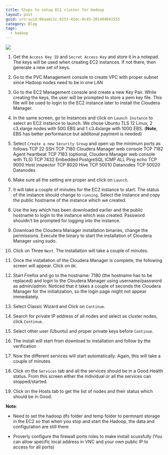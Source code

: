 ```yaml
---
title: Steps to setup EC2 cluster for Hadoop 
layout: post
guid: urn:uuid:04aadc1c-8153-42ec-8c45-201404041555
category: Blog
tags:
  - hadoop
---
```

![](/images/ec2.jpg)

1. Get the `Access Key ID` and `Secret Access Key` and store it in a notepad. The keys will be used when creating EC2 instances. If not there, then generate a new set of keys.

1.	Go to the PVC Management console to create VPC with proper subnet since Hadoop nodes need to be in one LAN
 
1.	Go to the EC2 Management console and create a new Key Pair. While creating the keys, the user will be prompted to store a pem key file. This file will be used to login to the EC2 instance later to install the Cloudera Manager.

1.	In the same screen, go to Instances and click on `Launch Instance` to select an EC2 instance to launch. We chose Ubuntu TLS 12 Linux, 2 c3.xlarge nodes with 50G EBS and 1 c3.4xlarge with 100G EBS. (**Note**, EBS has better performance but additonal payment is needed)
 
1.	Select `Create a new Security Group` and open up the minimum ports as follows
            TCP	22	  SSH
            TCP	7180	Cloudera Manager web console
            TCP	7182	Agent heartbeat
            TCP	7183	(optional, Cloudera Manager web console with TLS)
            TCP	7432	Embedded PostgreSQL
            ICMP   ALL	 Ping echo
            TCP	9000	Host inspector
            TCP	8020	Hive
            TCP	50010   Datanodes
            TCP	50020   Datanodes
 
1.	Make sure all the setting are proper and click on `Launch`.
 
1.	It will take a couple of minutes for the EC2 instance to start. The status of the instance should change to `running`. Select the instance and copy the public hostname of the instance which we created.

1.	Use the key which has been downloaded earlier and the public hostname to login to the instance which was created. Password shouldn't be prompted for logging into the instance.

1.	Download the Cloudera Manager installation binaries, change the permissions. Execute the binary to start the installation of Cloudera Manager using sudo.

1.	Click on Three `Next`. The installation will take a couple of minutes.
11.	Once the installation of the Cloudera Manager is complete, the following screen will appear. Click on `OK`.
 
1.	Start Firefox and go to the hostname: 7180 (the hostname has to be replaced) and login to the Cloudera Manager using username/password as admin/admin. Noticed that it takes a couple of seconds the Cloudera Manager for the initialization, so the login page might not appear immediately.

1.	Select Classic Wizard and Click on `Continue`.

1.	Search for private IP address of all nodes and select as cluster nodes, click `Continue`.

1.	Select other user (Ubuntu) and proper private keys before `Continue`.

1.	The install will start from download to installation and follow by the verification

17.	Now the different services will start automatically. Again, this will take a couple of minutes.

18.	Click on the `Services` tab and all the services should be in a Good Health status. From this screen either the individual or all the services can stopped/started.
 
19.	 Click on the Hosts tab to get the list of nodes and their status which should be in Good.

**Note**:

* Need to set the hadoop dfs folder and temp folder to permnant storage in the EC2 so that when you stop and start the Hadoop, the data and configuration are still there

* Proverly configure the firewall ports roles to make install scussfully (You can allow specific local address in VNC and your own public IP to access for all ports)
